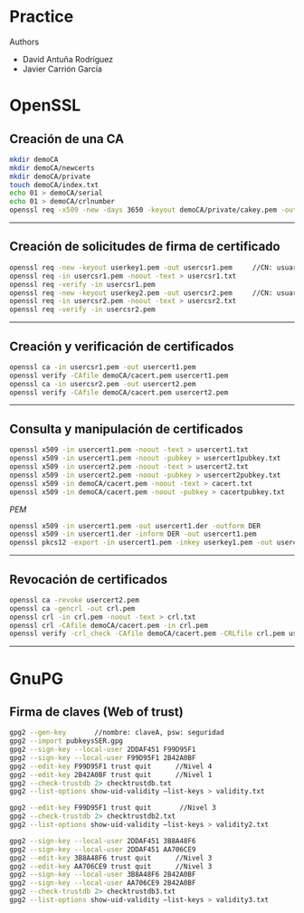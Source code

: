 # Practice
Authors
 - David Antuña Rodríguez
 - Javier Carrión García


# OpenSSL

## Creación de una CA

```sh
mkdir demoCA
mkdir demoCA/newcerts
mkdir demoCA/private
touch demoCA/index.txt
echo 01 > demoCA/serial
echo 01 > demoCA/crlnumber
openssl req -x509 -new -days 3650 -keyout demoCA/private/cakey.pem -out demoCA/cacert.pem
```

------
## Creación de solicitudes de firma de certificado

```sh
openssl req -new -keyout userkey1.pem -out usercsr1.pem     //CN: usuario1
openssl req -in usercsr1.pem -noout -text > usercsr1.txt
openssl req -verify -in usercsr1.pem
openssl req -new -keyout userkey2.pem -out usercsr2.pem     //CN: usuario2
openssl req -in usercsr2.pem -noout -text > usercsr2.txt
openssl req -verify -in usercsr2.pem
```

------
## Creación y verificación de certificados

```sh
openssl ca -in usercsr1.pem -out usercert1.pem
openssl verify -CAfile demoCA/cacert.pem usercert1.pem
openssl ca -in usercsr2.pem -out usercert2.pem
openssl verify -CAfile demoCA/cacert.pem usercert2.pem
```

------
## Consulta y manipulación de certificados

```sh
openssl x509 -in usercert1.pem -noout -text > usercert1.txt
openssl x509 -in usercert1.pem -noout -pubkey > usercert1pubkey.txt
openssl x509 -in usercert2.pem -noout -text > usercert2.txt
openssl x509 -in usercert2.pem -noout -pubkey > usercert2pubkey.txt
openssl x509 -in demoCA/cacert.pem -noout -text > cacert.txt
openssl x509 -in demoCA/cacert.pem -noout -pubkey > cacertpubkey.txt
```

_PEM_
```sh
openssl x509 -in usercert1.pem -out usercert1.der -outform DER
openssl x509 -in usercert1.der -inform DER -out usercert1.pem
openssl pkcs12 -export -in usercert1.pem -inkey userkey1.pem -out usercert1.p12
```

------
## Revocación de certificados

```sh
openssl ca -revoke usercert2.pem
openssl ca -gencrl -out crl.pem
openssl crl -in crl.pem -noout -text > crl.txt
openssl crl -CAfile demoCA/cacert.pem -in crl.pem
openssl verify -crl_check -CAfile demoCA/cacert.pem -CRLfile crl.pem usercert2.pem
```

------
# GnuPG

## Firma de claves (Web of trust)

```sh
gpg2 --gen-key       //nombre: claveA, psw: seguridad
gpg2 --import pubkeysSER.gpg
gpg2 --sign-key --local-user 2DDAF451 F99D95F1
gpg2 --sign-key --local-user F99D95F1 2B42A0BF
gpg2 --edit-key F99D95F1 trust quit      //Nivel 4
gpg2 --edit-key 2B42A0BF trust quit      //Nivel 1
gpg2 --check-trustdb 2> checktrustdb.txt
gpg2 --list-options show-uid-validity –list-keys > validity.txt
```

```sh
gpg2 --edit-key F99D95F1 trust quit       //Nivel 3
gpg2 --check-trustdb 2> checktrustdb2.txt
gpg2 --list-options show-uid-validity –list-keys > validity2.txt
```

```sh
gpg2 --sign-key --local-user 2DDAF451 3B8A48F6
gpg2 --sign-key --local-user 2DDAF451 AA706CE9
gpg2 --edit-key 3B8A48F6 trust quit      //Nivel 3
gpg2 --edit-key AA706CE9 trust quit      //Nivel 3
gpg2 --sign-key --local-user 3B8A48F6 2B42A0BF
gpg2 --sign-key --local-user AA706CE9 2B42A0BF
gpg2 --check-trustdb 2> checktrustdb3.txt
gpg2 --list-options show-uid-validity –list-keys > validity3.txt
```
